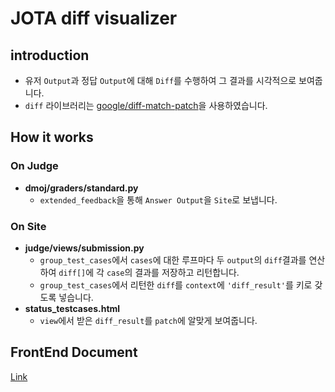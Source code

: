 # JOTA diff visualizer

## introduction
* 유저 `Output`과 정답 `Output`에 대해 `Diff`를 수행하여 그 결과를 시각적으로 보여줍니다.
* `diff` 라이브러리는 [google/diff-match-patch](https://github.com/google/diff-match-patch)을 사용하였습니다.

## How it works
### On Judge
* **dmoj/graders/standard.py**
    * `extended_feedback`을 통해 `Answer Output`을 `Site`로 보냅니다.

### On Site
* **judge/views/submission.py**
    * `group_test_cases`에서 `cases`에 대한 루프마다 두 `output`의 `diff`결과를 연산하여 `diff[]`에 각 `case`의 결과를 저장하고 리턴합니다.
    * `group_test_cases`에서 리턴한 `diff`를 `context`에 `'diff_result'`를 키로 갖도록 넣습니다.
* **status_testcases.html**
    * `view`에서 받은 `diff_result`를 `patch`에 알맞게 보여줍니다.

## FrontEnd Document
[Link](https://github.com/hyunchan-park/JOTA-dmoj-online-judge/blob/master/docs/FrontVisualization.md)